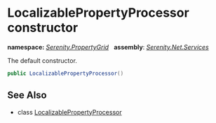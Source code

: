 # LocalizablePropertyProcessor constructor
**namespace:** *[Serenity.PropertyGrid](../../README.md#serenity.propertygrid-namespace)*   **assembly**: *[Serenity.Net.Services](../../README.md)*

The default constructor.

```csharp
public LocalizablePropertyProcessor()
```

## See Also

* class [LocalizablePropertyProcessor](../LocalizablePropertyProcessor.md)